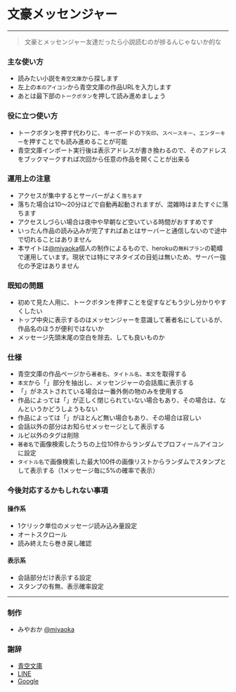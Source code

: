 # 文豪メッセンジャー

----

> 文豪とメッセンジャー友達だったら小説読むのが捗るんじゃないか的な

### 主な使い方

* 読みたい小説を`青空文庫`から探します
* 左上の`本のアイコン`から青空文庫の作品URLを入力します
* あとは最下部の`トークボタン`を押して読み進めましょう

### 役に立つ使い方

* トークボタンを押す代わりに、キーボードの`下矢印`、`スペースキー`、`エンターキー`を押すことでも読み進めることが可能
* 青空文庫インポート実行後は表示アドレスが書き換わるので、そのアドレスをブックマークすれば次回から任意の作品を開くことが出来る

### 運用上の注意

* アクセスが集中するとサーバーがよく`落ちます`
* 落ちた場合は10〜20分ほどで自動再起動されますが、混雑時はまたすぐに落ちます
* アクセスしづらい場合は夜中や早朝など空いている時間がおすすめです
* いったん作品の読み込みが完了すればあとはサーバーと通信しないので途中で切れることはありません
* 本サイトは[@miyaoka](https://twitter.com/miyaoka)個人の制作によるもので、herokuの`無料プラン`の範疇で運用しています。現状では特にマネタイズの目処は無いため、サーバー強化の予定はありません

### 既知の問題

* 初めて見た人用に、トークボタンを押すことを促すなどもう少し分かりやすくしたい
* トップ中央に表示するのはメッセンジャーを意識して著者名にしているが、作品名のほうが便利ではないか
* メッセージ先頭末尾の空白を除去、しても良いものか

### 仕様

* 青空文庫の作品ページから`著者名`、`タイトル名`、`本文`を取得する
* `本文`から「」部分を抽出し、メッセンジャーの会話風に表示する
* 「」がネストされている場合は一番外側の物のみを使用する
 * 作品によっては「」が正しく閉じられていない場合もあり、その場合は、なんというかどうしようもない
 * 作品によっては「」がほとんど無い場合もあり、その場合は寂しい
* 会話以外の部分はお知らせメッセージとして表示する
* ルビ以外のタグは削除
* `著者名`で画像検索したうちの上位10件からランダムでプロフィールアイコンに設定
* `タイトル名`で画像検索した最大100件の画像リストからランダムでスタンプとして表示する（1メッセージ毎に5%の確率で表示）

### 今後対応するかもしれない事項

#### 操作系

* 1クリック単位のメッセージ読み込み量設定
* オートスクロール
* 読み終えたら巻き戻し確認

#### 表示系

* 会話部分だけ表示する設定
* スタンプの有無、表示確率設定


----

### 制作

* みやおか [@miyaoka](https://twitter.com/miyaoka)

### 謝辞

* [青空文庫](http://www.aozora.gr.jp/)
* [LINE](http://line.me/)
* [Google](http://google.com/)
